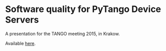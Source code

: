 Software quality for PyTango Device Servers
===========================================

A presentation for the TANGO meeting 2015, in Krakow.
 
Available [here](http://vxgmichel.github.io/presentation-pytango-quality).
